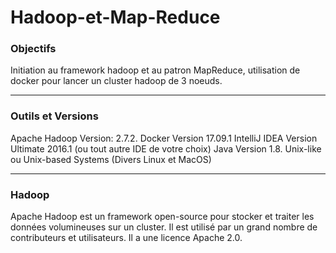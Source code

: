 # Hadoop-et-Map-Reduce

### Objectifs 

Initiation au framework hadoop et au patron MapReduce, utilisation de docker pour lancer un cluster hadoop de 3 noeuds.

-------------------------------------------------------------------------
### Outils et Versions

Apache Hadoop Version: 2.7.2.
Docker Version 17.09.1
IntelliJ IDEA Version Ultimate 2016.1 (ou tout autre IDE de votre choix)
Java Version 1.8.
Unix-like ou Unix-based Systems (Divers Linux et MacOS)

-------------------------------------------------------------------------
### Hadoop
Apache Hadoop est un framework open-source pour stocker et traiter les données volumineuses sur un cluster. Il est utilisé par un grand nombre de contributeurs et utilisateurs. Il a une licence Apache 2.0.

